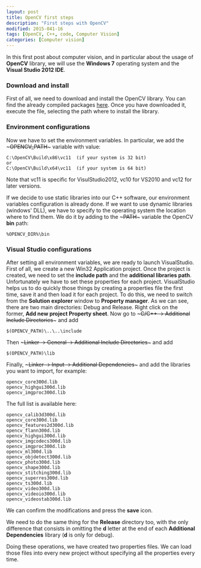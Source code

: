 ```yaml
---
layout: post
title: OpenCV first steps
description: "First steps with OpenCV"
modified: 2015-041-16
tags: [OpenCV, C++, code, Computer Vision]
categories: [Computer vision]
---
```


In this first post about computer vision, and in particular about the usage of **OpenCV** library, we will use the **Windows 7** operating system and the **Visual Studio 2012 IDE**.

### Download and install

First of all, we need to download and install the OpenCV library. You can find the already compiled packages
[here](https://sourceforge.net/projects/opencvlibrary/files/opencv-win/). Once you have downloaded it, execute the file, selecting the path where to install the library.

### Environment configurations

Now we have to set the environment variables. In particular, we add the ~~~OPENCV_PATH~~~ variable with value:

~~~shell
C:\OpenCV\Build\x86\vc11  (if your system is 32 bit)
or
C:\OpenCV\Build\x64\vc11  (if your system is 64 bit)
~~~
Note that vc11 is specific for VisulStudio2012, vc10 for VS2010 and vc12 for later versions.

If we decide to use static libraries into our C++ software, our environment variables configuration is already done.
If we want to use dynamic libraries (windows' DLL), we have to specify to the operating system the location where to find them. We do it by adding to the ~~~PATH~~~ variable the OpenCV **bin** path:
~~~shell
%OPENCV_DIR%\bin
~~~

### Visual Studio configurations

After setting all environment variables, we are ready to launch VisualStudio. First of all, we create a new Win32 Application project.
Once the project is created, we need to set the **include path** and the **additional libraries path**. Unfortunately we have to set these properties for each project. VisualStudio helps us to do quickly those things by creating a properties file the first time, save it and then load it for each project.
To do this, we need to switch from the **Solution explorer** window to **Property manager**. As we can see, there are two main directories: Debug and Release.
Right click on the former, **Add new project Property sheet**.
Now go to ~~~C/C++ -> Additional Include Directories~~~ and add
~~~shell
$(OPENCV_PATH)\..\..\include
~~~

Then ~~~Linker -> General -> Additional Include Directories~~~ and add
~~~shell
$(OPENCV_PATH)\lib
~~~

Finally,  ~~~Linker -> Input -> Additional Dependencies~~~ and add the libraries you want to import, for example:
~~~shell
opencv_core300d.lib
opencv_highgui300d.lib
opencv_imgproc300d.lib
~~~

The full list is available here:
~~~shell
opencv_calib3d300d.lib
opencv_core300d.lib
opencv_features2d300d.lib
opencv_flann300d.lib
opencv_highgui300d.lib
opencv_imgcodecs300d.lib
opencv_imgproc300d.lib
opencv_ml300d.lib
opencv_objdetect300d.lib
opencv_photo300d.lib
opencv_shape300d.lib
opencv_stitching300d.lib
opencv_superres300d.lib
opencv_ts300d.lib
opencv_video300d.lib
opencv_videoio300d.lib
opencv_videostab300d.lib
~~~

We can confirm the modifications and press the **save** icon.

We need to do the same thing for the **Release** directory too, with the only difference that consists in omitting the **d** letter at the end of each **Additional Dependencies** library (**d** is only for debug).

Doing these operations, we have created two properties files. We can load those files into every new project without specifying all the properties every time.
